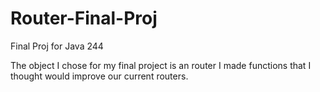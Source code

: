 # Router-Final-Proj
Final Proj for Java 244

The object I chose for my final project is an router I made functions that I thought would improve our current routers.
